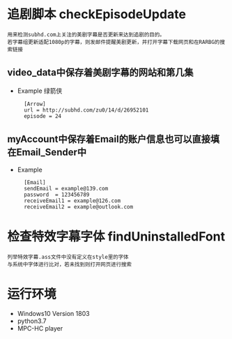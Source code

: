 # **追剧脚本 checkEpisodeUpdate**

    用来检测subhd.com上关注的美剧字幕是否更新来达到追剧的目的。
    若字幕组更新适配1080p的字幕，则发邮件提醒美剧更新，并打开字幕下载网页和在RARBG的搜索链接

##  **video_data中保存着美剧字幕的网站和第几集**

- Example 绿箭侠
  
        [Arrow]
        url = http://subhd.com/zu0/14/d/26952101
        episode = 24

## **myAccount中保存着Email的账户信息也可以直接填在Email_Sender中**
   
- Example  

        [Email]
        sendEmail = example@139.com  
        password  = 123456789
        receiveEmail1 = example@126.com
        receiveEmail2 = example@outlook.com

# **检查特效字幕字体 findUninstalledFont**

    列举特效字幕.ass文件中没有定义在style里的字体
    与系统中字体进行比对，若未找到则打开网页进行搜索

# **运行环境**

- Windows10 Version 1803
- python3.7
- MPC-HC player